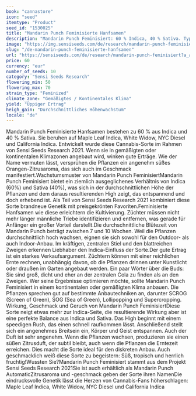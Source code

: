 ```yaml
---
book: "cannastore"
icon: "seed"
itemtype: "Product"
seed_id: "1530025"
title: "Mandarin Punch Feminisierte Hanfsamen"
description: "Mandarin Punch Feminisiert: 60 % Indica, 40 % Sativa. Typisch sind der Zitrusduft, die durchschnittliche Höhe, die hohen Erträge und das entspannende High."
image: "https://img.sensiseeds.com/de/research/mandarin-punch-feminisiert-image.png"
slug: "/de-mandarin-punch-feminisierte-hanfsamen"
url: "https://sensiseeds.com/de/research/mandarin-punch-feminisiert?a_aid=cannastore"
price: 60
currency: "eur"
number_of_seeds: 10
category: "Sensi Seeds Research"
flowering_min: 50
flowering_max: 70
strain_type: "Feminized"
climate_zone: "Gemäßigtes / Kontinentales Klima"
yield: "Üppiger Ertrag"
heigh_gain: "Durchschnittliches Höhenwachstum"
locale: "de"
---
```

Mandarin Punch Feminisierte Hanfsamen bestehen zu 60 % aus Indica und 40 % Sativa. Sie beruhen auf Maple Leaf Indica, White Widow, NYC Diesel und California Indica. Entwickelt wurde diese Cannabis-Sorte im Rahmen von Sensi Seeds Research 2021. Wenn sie in gemäßigten oder kontinentalen Klimazonen angebaut wird, winken gute Erträge. Wie der Name vermuten lässt, versprühen die Pflanzen ein angenehm süßes Orangen-Zitrusaroma, das sich auch im Geschmack manifestiert.Wachstumsmuster von Mandarin Punch FeminisiertMandarin Punch Feminisiert bietet ein ziemlich ausgeglichenes Verhältnis von Indica (60%) und Sativa (40%), was sich in der durchschnittlichen Höhe der Pflanzen und dem daraus resultierenden High zeigt, das entspannend und doch erhebend ist. Als Teil von Sensi Seeds Research 2021 kombiniert diese Sorte brandneue Genetik mit preisgekrönten Favoriten.Feminisierte Hanfsamen wie diese erleichtern die Kultivierung. Züchter müssen nicht mehr länger männliche Triebe identifizieren und entfernen, was gerade für Anfänger ein großer Vorteil darstellt.Die durchschnittliche Blütezeit von Mandarin Punch beträgt zwischen 7 und 10 Wochen. Weil die Pflanzen durchschnittlich hoch wachsen, eignen sie sich sowohl für den Outdoor- als auch Indoor-Anbau. Im kräftigen, zentralen Stiel und den blattreichen Zweigen erkennen Liebhaber den Indica-Einfluss der Sorte.Der gute Ertrag ist ein starkes Verkaufsargument. Züchtern können mit einer reichlichen Ernte rechnen, unabhängig davon, ob die Pflanzen drinnen unter Kunstlicht oder draußen im Garten angebaut werden. Ein paar Wörter über die Buds: Sie sind groß, dicht und eher an der zentralen Cola zu finden als an den Zweigen. Wer seine Ergebnisse optimieren möchte, sollte Mandarin Punch Feminisiert in einem kontinentalen oder gemäßigten Klima anbauen. Die Pflanzen sprechen gut auf bestimmte Anbautechniken an, darunter SCROG (Screen of Green), SOG (Sea of Green), Lollipopping und Supercropping. Wirkung, Geschmack und Geruch von Mandarin Punch FeminisiertDiese Sorte neigt etwas mehr zur Indica-Seite, die resultierende Wirkung aber ist eine perfekte Balance aus Indica und Sativa. Das High beginnt mit einem speedigen Rush, das einen schnell raufkommen lässt. Anschließend stellt sich ein angenehmes Breitsein ein, Körper und Geist entspannen. Auch der Duft ist sehr angenehm. Wenn die Pflanzen wachsen, produzieren sie einen süßen Zitrusduft, der subtil bleibt, auch wenn die Pflanzen die Erntezeit erreichen. Dies macht die Sorte ideal für den diskreten Anbau. Auch geschmacklich weiß diese Sorte zu begeistern: Süß, tropisch und herrlich fruchtig!Wussten Sie?Mandarin Punch Feminisiert stammt aus dem Projekt Sensi Seeds Research 2021Sie ist auch erhältlich als Mandarin Punch AutomaticZitrusaroma und -geschmack geben der Sorte ihren NamenDie eindrucksvolle Genetik lässt die Herzen von Cannabis-Fans höherschlagen: Maple Leaf Indica, White Widow, NYC Diesel und California Indica
